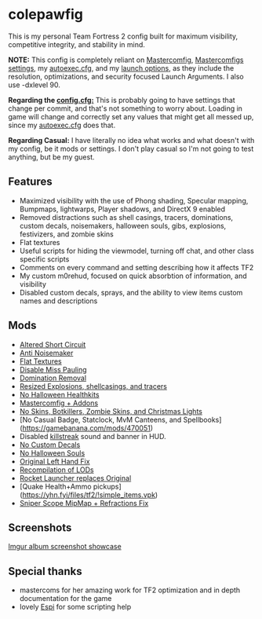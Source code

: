 # colepawfig

This is my personal Team Fortress 2 config built for maximum visibility, competitive integrity, and stability in mind.

**NOTE:** This config is completely reliant on [Mastercomfig](https://mastercomfig.com), [Mastercomfigs settings](cfg/overrides/modules.cfg), my [autoexec.cfg](cfg/overrides/autoexec.cfg), and my [launch options](cfg/overrides/autoexec.cfg#L19), as they include the resolution, optimizations, and security focused Launch Arguments. I also use -dxlevel 90.

**Regarding the [config.cfg:](cfg/config.cfg)** This is probably going to have settings that change per commit, and that's not something to worry about. Loading in game will change and correctly set any values that might get all messed up, since my [autoexec.cfg](cfg/overrides/autoexec.cfg) does that.

**Regarding Casual:** I have literally no idea what works and what doesn't with my config, be it mods or settings. I don't play casual so I'm not going to test anything, but be my guest.

## Features
* Maximized visibility with the use of Phong shading, Specular mapping, Bumpmaps, lightwarps, Player shadows, and DirectX 9 enabled
* Removed distractions such as shell casings, tracers, dominations, custom decals, noisemakers, halloween souls, gibs, explosions, festivizers, and zombie skins
* Flat textures
* Useful scripts for hiding the viewmodel, turning off chat, and other class specific scripts
* Comments on every command and setting describing how it affects TF2
* My custom m0rehud, focused on quick absorbtion of information, and visibility
* Disabled custom decals, sprays, and the ability to view items custom names and descriptions

 ## Mods

* [Altered Short Circuit](https://gamebanana.com/mods/11900)
* [Anti Noisemaker](https://cobyyolo.vip/mods/files/Anti-Noisemaker.vpk)
* [Flat Textures](https://github.com/JarateKing/CleanTF2plus)
* [Disable Miss Pauling](https://gamebanana.com/mods/325900)
* [Domination Removal](https://gamebanana.com/mods/36617)
* [Resized Explosions, shellcasings, and tracers](https://comfig.app/app)
* [No Halloween Healthkits](https://gamebanana.com/mods/401775)
* [Mastercomfig + Addons](https://mastercomfig.com)
* [No Skins, Botkillers, Zombie Skins, and Christmas Lights](https://pevhs.ch/tf2/vpk/nhbgum/)
* [No Casual Badge, Statclock, MvM Canteens, and Spellbooks] (https://gamebanana.com/mods/470051)
* Disabled [killstreak](custom/customsounds/sounds/misc/killstreak.wav) sound and banner in HUD.
* [No Custom Decals](https://gamebanana.com/mods/295666)
* [No Halloween Souls](https://drive.google.com/file/d/1Yss7TO_o3zr0b3Xmg45OHBa78WUZNA_f)
* [Original Left Hand Fix](https://drive.google.com/file/d/1LK6E2exUce3kGID2wESCvb18_Zpt-d2Q)
* [Recompilation of LODs](https://gamebanana.com/mods/482999)
* [Rocket Launcher replaces Original](https://www.dropbox.com/s/vzya8l8v5qzw3le/rpgsounds.zip?dl=1)
* [Quake Health+Ammo pickups] (https://yhn.fyi/files/tf2/!simple_items.vpk)
* [Sniper Scope MipMap + Refractions Fix](https://gamebanana.com/mods/388222)

## Screenshots
[Imgur album screenshot showcase](https://imgur.com/a/Rj5S71U)

## Special thanks
* mastercoms for her amazing work for TF2 optimization and in depth documentation for the game
* lovely [Espi](https://github.com/espimarisa) for some scripting help
